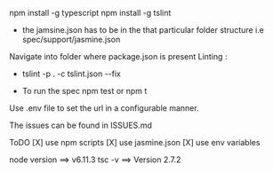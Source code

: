 npm install -g typescript
npm install -g tslint

- the jamsine.json has to be in the that particular folder structure 
i.e spec/support/jasmine.json

Navigate into folder where package.json is present
Linting :
- tslint -p . -c tslint.json --fix

- To run the spec
npm test or npm t

Use .env file to set the url in a configurable manner.

The issues can be found in ISSUES.md

ToDO
[X]  use npm scripts 
[X] use jasmine.json 
[X] use env variables

node version ==> v6.11.3
tsc -v ==> Version 2.7.2
